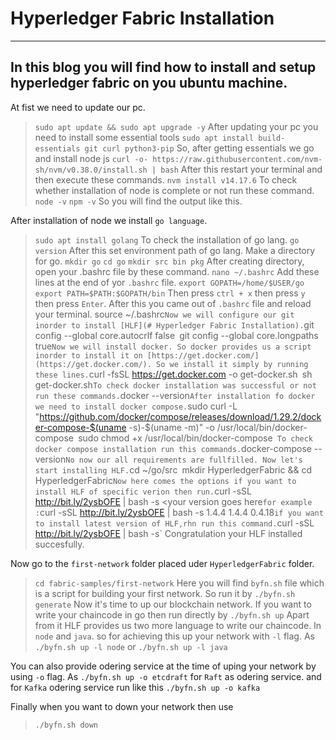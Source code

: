 # Hyperledger Fabric Installation
---
In this blog you will find how to install and setup hyperledger fabric on you ubuntu machine.
---
At fist we need to update our pc.
> `sudo apt update && sudo apt upgrade -y`
After updating your pc you need to install some essential tools
> `sudo apt install build-essentials git curl python3-pip`
So, after getting essentials we go and install node js
> `curl -o- https://raw.githubusercontent.com/nvm-sh/nvm/v0.38.0/install.sh | bash`
After this restart your terminal and then execute these commands.
> `nvm install v14.17.6`
To check whether installation of node is complete or not run these command.
> `node -v`
> `npm -v`
So you will find the output like this.

After installation of node we install `go language`.
> `sudo apt install golang`
To check the installation of go lang.
> `go version`
After this set environment path of go lang. Make a directory for go.
> `mkdir go`
> `cd go`
> `mkdir src bin pkg`
After creating directory, open your .bashrc file by these command.
> `nano ~/.bashrc`
Add these lines at the end of yor `.bashrc` file.
> `export GOPATH=/home/$USER/go`
> `export PATH=$PATH:$GOPATH/bin`
Then press `ctrl + x` then press `y` then press `Enter`. After this you came out of `.bashrc` file and reload your terminal.
> source ~/.bashrc`
Now we will configure our git inorder to install [HLF](# Hyperledger Fabric Installation).
> `git config --global core.autocrlf false`
> `git config --global core.longpaths true`
Now we will install docker. So docker provides us a script inorder to install it on [https://get.docker.com/](https://get.docker.com/).
So we install it simply by running these lines.
> `curl -fsSL https://get.docker.com -o get-docker.sh`
> `sh get-docker.sh`
To check docker installation was successful or not run these commands.
 > `docker --version`
After installation fo docker we need to install docker compose.
> `sudo curl -L "https://github.com/docker/compose/releases/download/1.29.2/docker-compose-$(uname -s)-$(uname -m)" -o /usr/local/bin/docker-compose`
> `sudo chmod +x /usr/local/bin/docker-compose` 
To check docker compose installation run this commands.
> `docker-compose --version`
No now our all requirements are fullfilled. Now let's start installing HLF.
> `cd ~/go/src`
> `mkdir HyperledgerFabric && cd HyperledgerFabric`
Now here comes the options if you want to install HLF of specific verion then run.
> `curl -sSL http://bit.ly/2ysbOFE | bash -s <your version goes here`
for example : `curl -sSL http://bit.ly/2ysbOFE | bash -s 1.4.4 1.4.4 0.4.18`
if you want to install latest version of HLF,rhn run this command.
> `curl -sSL http://bit.ly/2ysbOFE | bash -s`
Congratulation your HLF installed succesfully.

Now go to the `first-network` folder placed uder `HyperledgerFabric` folder.
> `cd fabric-samples/first-network`
Here you will find `byfn.sh` file which is a script for building your first network. So run it by 
> `./byfn.sh generate`
Now it's time to up our blockchain network. If you want to write your chaincode in go then run directly by
> `./byfn.sh up`
Apart from it HLF provides us two more language to write our chaincode. In `node` and `java`.
so for achieving this up your network with `-l` flag.
As `./byfn.sh up -l node` or `./byfn.sh up -l java`

You can also provide odering service at the time of uping your network by using `-o` flag.
As `./byfn.sh up -o etcdraft` for `Raft` as odering service.
and for `Kafka` odering service run like this `./byfn.sh up -o kafka`

Finally when you want to down your network then use 
> `./byfn.sh down`

